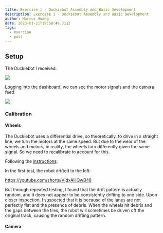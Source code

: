 ```yaml
---
title: Exercise 1 - Duckiebot Assembly and Basic Development
description: Exercise 1 - Duckiebot Assembly and Basic Development
author: Marcus Huang
date: 2023-01-21T19:50:49.711Z
tags:
  - exercise
  - post
---
```

## Setup

The Duckiebot I received:

![](/static/img/selfie.jpg)

Logging into the dashboard, we can see the motor signals and the camera feed:

![](/static/img/dashboard.png)

### Calibration

#### W﻿heels

The Duckiebot uses a differential drive, so theoretically, to drive in a straight line, we turn the motors at the same speed. But due to the wear of the wheels and motors, in reality, the wheels turn differently given the same signal. So we need to recalibrate to account for this.

Following the [instructions](https://docs.duckietown.org/daffy/opmanual_duckiebot/out/wheel_calibration.html):

In the first test, the robot drifted to the left:

https://youtube.com/shorts/VjdxAHQwB48

But through repeated testing, I found that the drift pattern is actually random, and it does not appear to be consistently drifting to one side. Upon closer inspection, I suspected that it is because of the lanes are not perfectly flat and the presence of debris. When the wheels hit debris and the gaps between the tiles, the robot will sometimes be driven off the original track, causing the random drifting pattern.





#### C﻿amera